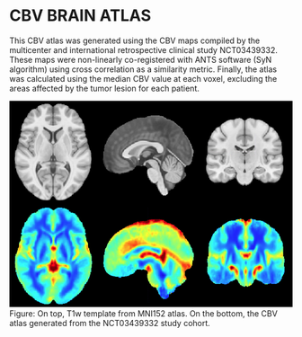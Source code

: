 # CBV BRAIN ATLAS 

This CBV atlas was generated using the CBV maps compiled by the multicenter and international retrospective clinical study NCT03439332. These maps were non-linearly co-registered with ANTS software (SyN algorithm) using cross correlation as a similarity metric. Finally, the atlas was calculated using the median CBV value at each voxel, excluding the areas affected by the tumor lesion for each patient.

![alt text](https://github.com/eliesfuster/CBV_ATLAS/blob/main/Preview.png)
Figure: On top, T1w template from MNI152 atlas. On the bottom, the CBV atlas generated from the NCT03439332 study cohort.
